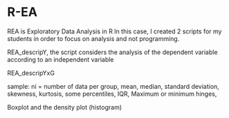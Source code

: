 # R-EA

REA is Exploratory Data Analysis in R
In this case, I created 2 scripts for my students in order to focus on analysis and not programming.

REA_descripY,
the script considers the analysis of the dependent variable according to an independent variable

REA_descripYxG


sample:
ni = number of data per group,
mean, median, 
standard deviation,
skewness, kurtosis, 
some percentiles, IQR,
Maximum or minimum hinges, 

Boxplot and the density plot (histogram)
